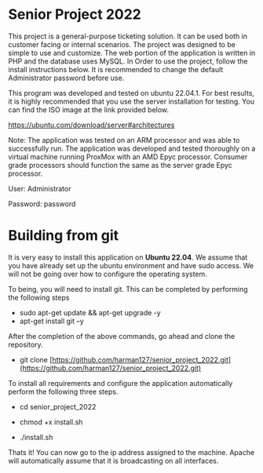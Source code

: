 # Senior Project 2022

This project is a general-purpose ticketing solution. It can be used both in customer facing or internal scenarios. The project was designed to be simple to use and customize. The web portion of the application is written in PHP and the database uses MySQL. In Order to use the project, follow the install instructions below. It is recommended to change the default Administrator password before use. 

 

This program was developed and tested on ubuntu 22.04.1. For best results, it is highly recommended that you use the server installation for testing. You can find the ISO image at the link provided below. 

https://ubuntu.com/download/server#architectures 

Note: The application was tested on an ARM processor and was able to successfully run. The application was developed and tested thoroughly on a virtual machine running ProxMox with an AMD Epyc processor. Consumer grade processors should function the same as the server grade Epyc processor. 

 

User: Administrator 

Password: password 


# Building from git
It is very easy to install this application on **Ubuntu 22.04**. 
We assume that you have already set up the ubuntu environment and have sudo access. We will not be going over how to configure the operating system.

To being, you will need to install git. This can be completed by performing the following steps

 - sudo apt-get update && apt-get upgrade -y
 - apt-get install git –y

After the completion of the above commands, go ahead and clone the repository.

 - git clone [https://github.com/harman127/senior_project_2022.git](https://github.com/harman127/senior_project_2022.git)

To install all requirements and configure the application automatically perform the following three steps.

 - cd senior_project_2022
	
 - chmod +x install.sh
 - ./install.sh

Thats it! You can now go to the ip address assigned to the machine. Apache will automatically assume that it is broadcasting on all interfaces.



